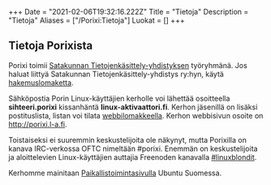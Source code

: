 +++
Date = "2021-02-06T19:32:16.222Z"
Title = "Tietoja"
Description = "Tietoja"
Aliases = ["/Porixi:Tietoja"]
Luokat = []
+++

Tietoja Porixista
-----------------

Porixi toimii [Satakunnan
Tietojenkäsittely-yhdistyksen](http://satkynet.fi) työryhmänä. Jos
haluat liittyä Satakunnan Tietojenkäsittely-yhdistys ry:hyn, käytä
[hakemuslomaketta](http://www.satkynet.fi/yhdistys/liittyminen/).

Sähköpostia Porin Linux-käyttäjien kerholle voi lähettää osoitteella
**sihteeri.porixi** kissanhäntä **linux-aktivaattori.fi**. Kerhon
jäsenillä on lisäksi postituslista, listan voi tilata
[webbilomakkeella](http://l-a.fi/mailman/listinfo/porixi). Kerhon
webbisivun osoite on [<http://porixi.l-a.fi>](http://porixi.l-a.fi).

Toistaiseksi ei suuremmin keskustelijoita ole näkynyt, mutta Porixilla
on kanava IRC-verkossa OFTC nimeltään \#porixi. Enemmän on
keskustelijoita ja aloittelevien Linux-käyttäjien auttajia Freenoden
kanavalla [\#linuxblondit](http://ninnnu.homelinux.net/WP/irc/).

Kerhomme mainitaan
[Paikallistoimintasivulla](http://wiki.ubuntu-fi.org/Paikallistoiminta)
Ubuntu Suomessa.
